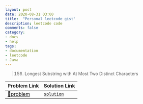 ```yaml
---
layout: post
date: 2020-08-31 03:00
title:  "Personal leetcode gist"
description: leetcode code
comments: false
category: 
- docs
- help
tags:
- documentation
- leetcode
- Java
---
```


> 159. Longest Substring with At Most Two Distinct Characters


| Problem Link | Solution Link |
| --- | --- |
| [📜problem](https://leetcode.com/problems/longest-substring-with-at-most-two-distinct-characters/) | [`solution`](https://gist.github.com/LoneRan/2cdd40d62f5f391660e1f6cafdbac5ef)|

